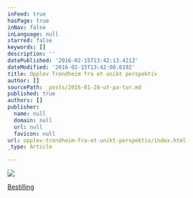 ```yaml
---
inFeed: true
hasPage: true
inNav: false
inLanguage: null
starred: false
keywords: []
description: ''
datePublished: '2016-02-15T13:42:13.421Z'
dateModified: '2016-02-15T13:42:08.619Z'
title: Opplev Trondheim fra et unikt perspektiv
author: []
sourcePath: _posts/2016-01-28-ut-pa-tur.md
published: true
authors: []
publisher:
  name: null
  domain: null
  url: null
  favicon: null
url: opplev-trondheim-fra-et-unikt-perspektiv/index.html
_type: Article

---
```

![](https://s3-us-west-2.amazonaws.com/the-grid-img/p/472c4f919d9698b4794b204ed26a0ccd6ad45cc9.jpg)

[Bestilling][0]

[0]: https://www.emailmeform.com/builder/form/37bt3f6ZeV41